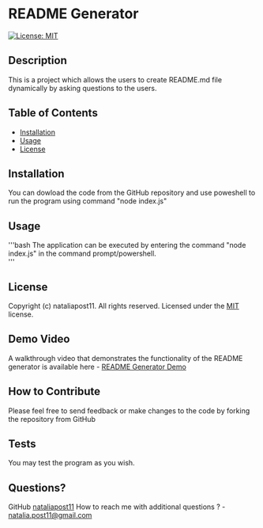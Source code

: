 
  # README Generator  
  [![License: MIT](https://img.shields.io/badge/License-MIT-blue.svg)](https://opensource.org/licenses/MIT) 

  ## Description
  This is a project which allows the users to create README.md file dynamically by asking questions to the users.

  ## Table of Contents
  - [Installation](#installation)
  - [Usage](#usage)
  - [License](#license)

  ## Installation
  You can dowload the code from the GitHub repository and use poweshell to run the program using command "node index.js"
  
  ## Usage
  '''bash
    The application can be executed by entering the command "node index.js" in the command prompt/powershell.  
  '''

  ## License
  Copyright (c) nataliapost11. All rights reserved.
  Licensed under the [MIT](https://opensource.org/licenses/MIT) license. 
  
  
  ## Demo Video
  A walkthrough video that demonstrates the functionality of the README generator is available here - [README Generator Demo](./assets/ReadMe-Generator.mp4)

  ## How to Contribute
  Please feel free to send feedback or make changes to the code by forking the repository from GitHub  

  ## Tests  
  You may test the program as you wish.

  ## Questions?
  GitHub [nataliapost11](https://github.com/nataliapost11)
  How to reach me with additional questions ? - [natalia.post11@gmail.com](mailto://natalia.post11@gmail.com)
